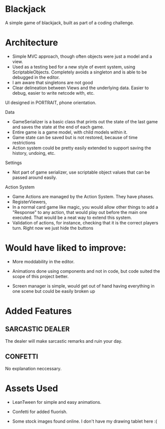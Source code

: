 # Blackjack
A simple game of blackjack, built as part of a coding challenge.

# Architecture

- Simple MVC approach, though often objects were just a model and a view.
- Used as a testing bed for a new style of event system, using ScriptableObjects. Completely avoids a singleton and is able to be debugged in the editor.
- I am aware that singletons are not good
- Clear delineation between Views and the underlying data. Easier to debug, easier to write netcode with, etc.

UI designed in PORTRAIT, phone orientation.

Data
- GameSerializer is a basic class that prints out the state of the last game and saves the state at the end of each game.
- Entire game is a game model, with child models within it.
- Game state can be saved but is not restored, because of time restrictions
- Action system could be pretty easily extended to support saving the history, undoing, etc.

Settings
- Not part of game serializer, use scriptable object values that can be passed around easily.

Action System

- Game Actions are managed by the Action System. They have phases.
- RegisterViewers,  
- In a normal card game like magic, you would allow other things to add a "Response" to any action, that would play out before the main one executed. That would be a neat way to extend this system.
- Validation of actions, for instance, checking that it is the correct players turn. Right now we just hide the buttons


# Would have liked to improve:

- More moddability in the editor. 
- Animations done using components and not in code, but code suited the scope of this project better.

- Screen manager is simple, would get out of hand having everything in one scene but could be easily broken up
# Added Features

## SARCASTIC DEALER
The dealer will make sarcastic remarks and ruin your day.

## CONFETTI
No explanation neccessary.

# Assets Used

- LeanTween for simple and easy animations.

- Confetti for added fluorish.

- Some stock images found online. I don't have my drawing tablet here :(

